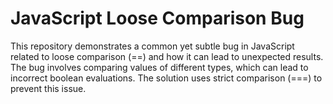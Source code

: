 # JavaScript Loose Comparison Bug
This repository demonstrates a common yet subtle bug in JavaScript related to loose comparison (==) and how it can lead to unexpected results. The bug involves comparing values of different types, which can lead to incorrect boolean evaluations. The solution uses strict comparison (===) to prevent this issue.